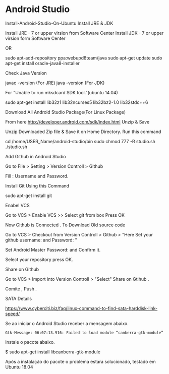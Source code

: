 # Android Studio





Install-Android-Studio-On-Ubuntu
Install JRE & JDK

Install JRE - 7 or upper virsion from Software Center
Install JDK - 7 or upper virsion form Software Center

OR

sudo apt-add-repository ppa:webupd8team/java
sudo apt-get update
sudo apt-get install oracle-java8-installer

Check Java Version

javac -version  (For JRE)
java -version    (For JDK)

For "Unable to run mksdcard SDK tool."(ubuntu 14.04)

sudo apt-get install lib32z1 lib32ncurses5 lib32bz2-1.0 lib32stdc++6

Download All Android Studio Package(For Linux Package)

From here http://developer.android.com/sdk/index.html
Unzip & Save

Unzip Downloaded Zip file & Save it on Home Directory.
Run this command

cd /home/USER_Name/android-studio/bin
sudo chmod 777 -R studio.sh
./studio.sh

Add Github in Android Studio

Go to
File > Setting > Version Controll > Github 

Fill : Username and Password.

Install Git Using this Command

sudo apt-get install git

Enabel VCS

Go to VCS > Enable VCS >> Select git from box Press OK 

Now Github is Connected .
To Download Old source code

Go to VCS > Checkout from Version Controll > Github > "Here Set your github username: and Password: "

Set Android Master Password: and Confirm it. 

Select your repository  press OK.

Share on Github

Go to VCS > Import into Version Controll > "Select" Share on Gtihub .

Comite , Push .

SATA Details

https://www.cyberciti.biz/faq/linux-command-to-find-sata-harddisk-link-speed/




Se ao iniciar o Android Studio receber a mensagem abaixo.

    Gtk-Message: 06:07:13.916: Failed to load module “canberra-gtk-module”

Instale o pacote abaixo.

$ sudo apt-get install libcanberra-gtk-module

Após a instalação do pacote o problema estara solucionado, testado em Ubuntu 18.04
